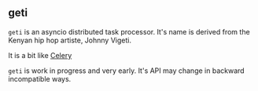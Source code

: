## geti


`geti` is an asyncio distributed task processor.
It's name is derived from the Kenyan hip hop artiste, Johnny Vigeti.

It is a bit like [Celery](https://github.com/celery/celery)

`geti` is work in progress and very early. It's API may change in backward incompatible ways.



